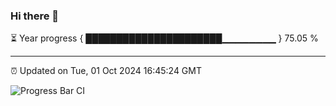 ### Hi there 👋

⏳ Year progress { ██████████████████████▁▁▁▁▁▁▁▁ } 75.05 %

---

⏰ Updated on Tue, 01 Oct 2024 16:45:24 GMT

![Progress Bar CI](https://github.com/IshwaranRudhara/GIT-ACTION/workflows/Progress%20Bar%20CI/badge.svg)
